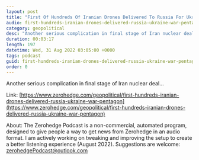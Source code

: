 ```yaml
---
layout: post
title: "First Of Hundreds Of Iranian Drones Delivered To Russia For Ukraine War: Pentagon"
audio: first-hundreds-iranian-drones-delivered-russia-ukraine-war-pentagon-0
category: geopolitical
desc: "Another serious complication in final stage of Iran nuclear deal..."
duration: 00:03:17
length: 197
datetime: Wed, 31 Aug 2022 03:05:00 +0000
tags: podcast
guid: first-hundreds-iranian-drones-delivered-russia-ukraine-war-pentagon-0
order: 0
---
```

Another serious complication in final stage of Iran nuclear deal...

Link: [https://www.zerohedge.com/geopolitical/first-hundreds-iranian-drones-delivered-russia-ukraine-war-pentagon](https://www.zerohedge.com/geopolitical/first-hundreds-iranian-drones-delivered-russia-ukraine-war-pentagon)

About: The Zerohedge Podcast is a non-commercial, automated program, designed to give people a way to get news from Zerohedge in an audio format.  I am actively working on tweaking and improving the setup to create a better listening experience (August 2022).  Suggestions are welcome: [zerohedgePodcast@outlook.com](mailto:zerohedgePodcast@outlook.com)